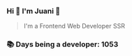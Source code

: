 ### Hi 👋 I&#39;m Juani 🦁

> I&#39;m a Frontend Web Developer SSR

### 📚 Days being a developer: 1053
